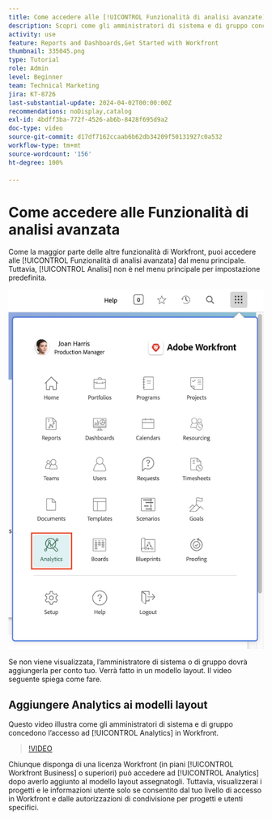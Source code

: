 ```yaml
---
title: Come accedere alle [!UICONTROL Funzionalità di analisi avanzate]
description: Scopri come gli amministratori di sistema e di gruppo concedono l’accesso alle [!UICONTROL Funzionalità di analisi avanzate] tramite un modello di layout.
activity: use
feature: Reports and Dashboards,Get Started with Workfront
thumbnail: 335045.png
type: Tutorial
role: Admin
level: Beginner
team: Technical Marketing
jira: KT-8726
last-substantial-update: 2024-04-02T00:00:00Z
recommendations: noDisplay,catalog
exl-id: 4bdff3ba-772f-4526-ab6b-8428f695d9a2
doc-type: video
source-git-commit: d17df7162ccaab6b62db34209f50131927c0a532
workflow-type: tm+mt
source-wordcount: '156'
ht-degree: 100%

---
```



# Come accedere alle Funzionalità di analisi avanzata

Come la maggior parte delle altre funzionalità di Workfront, puoi accedere alle [!UICONTROL Funzionalità di analisi avanzata] dal menu principale. Tuttavia, [!UICONTROL Analisi] non è nel menu principale per impostazione predefinita.

![Immagine del menu principale](assets/analytics-on-main-menu.png)

Se non viene visualizzata, l’amministratore di sistema o di gruppo dovrà aggiungerla per conto tuo. Verrà fatto in un modello layout. Il video seguente spiega come fare.


## Aggiungere Analytics ai modelli layout

Questo video illustra come gli amministratori di sistema e di gruppo concedono l’accesso ad [!UICONTROL Analytics] in Workfront.


>[!VIDEO](https://video.tv.adobe.com/v/335045/?quality=12&learn=on&enablevpops)

Chiunque disponga di una licenza Workfront (in piani [!UICONTROL Workfront Business] o superiori) può accedere ad [!UICONTROL Analytics] dopo averlo aggiunto al modello layout assegnatogli. Tuttavia, visualizzerai i progetti e le informazioni utente solo se consentito dal tuo livello di accesso in Workfront e dalle autorizzazioni di condivisione per progetti e utenti specifici.
